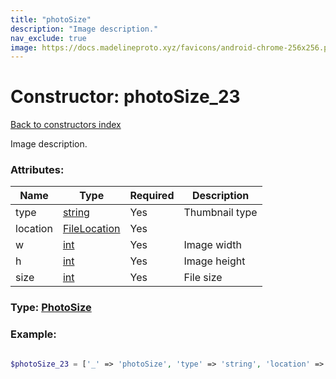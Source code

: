 ```yaml
---
title: "photoSize"
description: "Image description."
nav_exclude: true
image: https://docs.madelineproto.xyz/favicons/android-chrome-256x256.png
---
```

# Constructor: photoSize\_23  
[Back to constructors index](/API_docs/constructors/index.html)



Image description.

### Attributes:

| Name     |    Type       | Required | Description |
|----------|---------------|----------|-------------|
|type|[string](/API_docs/types/string.html) | Yes|Thumbnail type|
|location|[FileLocation](/API_docs/types/FileLocation.html) | Yes|
|w|[int](/API_docs/types/int.html) | Yes|Image width|
|h|[int](/API_docs/types/int.html) | Yes|Image height|
|size|[int](/API_docs/types/int.html) | Yes|File size|



### Type: [PhotoSize](/API_docs/types/PhotoSize.html)


### Example:

```php

$photoSize_23 = ['_' => 'photoSize', 'type' => 'string', 'location' => FileLocation, 'w' => int, 'h' => int, 'size' => int];
```  
